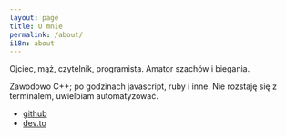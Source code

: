 ```yaml
---
layout: page
title: O mnie
permalink: /about/
i18n: about
---
```

Ojciec, mąż, czytelnik, programista. Amator szachów i biegania.


Zawodowo C++; po godzinach javascript, ruby i inne. Nie rozstaję się z terminalem, uwielbiam automatyzować.

- [github](https://github.com/maniowy)
- [dev.to](https://dev.to/maniowy)
